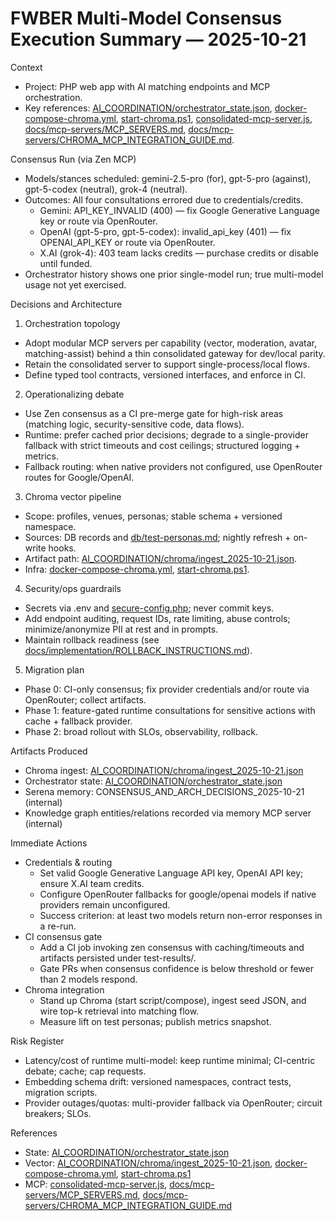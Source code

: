 # FWBER Multi-Model Consensus Execution Summary — 2025-10-21

Context
- Project: PHP web app with AI matching endpoints and MCP orchestration.
- Key references: [AI_COORDINATION/orchestrator_state.json](AI_COORDINATION/orchestrator_state.json), [docker-compose-chroma.yml](docker-compose-chroma.yml), [start-chroma.ps1](start-chroma.ps1), [consolidated-mcp-server.js](consolidated-mcp-server.js), [docs/mcp-servers/MCP_SERVERS.md](docs/mcp-servers/MCP_SERVERS.md), [docs/mcp-servers/CHROMA_MCP_INTEGRATION_GUIDE.md](docs/mcp-servers/CHROMA_MCP_INTEGRATION_GUIDE.md).

Consensus Run (via Zen MCP)
- Models/stances scheduled: gemini-2.5-pro (for), gpt-5-pro (against), gpt-5-codex (neutral), grok-4 (neutral).
- Outcomes: All four consultations errored due to credentials/credits.
  - Gemini: API_KEY_INVALID (400) — fix Google Generative Language key or route via OpenRouter.
  - OpenAI (gpt-5-pro, gpt-5-codex): invalid_api_key (401) — fix OPENAI_API_KEY or route via OpenRouter.
  - X.AI (grok-4): 403 team lacks credits — purchase credits or disable until funded.
- Orchestrator history shows one prior single-model run; true multi-model usage not yet exercised.

Decisions and Architecture
1) Orchestration topology
- Adopt modular MCP servers per capability (vector, moderation, avatar, matching-assist) behind a thin consolidated gateway for dev/local parity.
- Retain the consolidated server to support single-process/local flows.
- Define typed tool contracts, versioned interfaces, and enforce in CI.

2) Operationalizing debate
- Use Zen consensus as a CI pre-merge gate for high-risk areas (matching logic, security-sensitive code, data flows).
- Runtime: prefer cached prior decisions; degrade to a single-provider fallback with strict timeouts and cost ceilings; structured logging + metrics.
- Fallback routing: when native providers not configured, use OpenRouter routes for Google/OpenAI.

3) Chroma vector pipeline
- Scope: profiles, venues, personas; stable schema + versioned namespace.
- Sources: DB records and [db/test-personas.md](db/test-personas.md); nightly refresh + on-write hooks.
- Artifact path: [AI_COORDINATION/chroma/ingest_2025-10-21.json](AI_COORDINATION/chroma/ingest_2025-10-21.json).
- Infra: [docker-compose-chroma.yml](docker-compose-chroma.yml), [start-chroma.ps1](start-chroma.ps1).

4) Security/ops guardrails
- Secrets via .env and [secure-config.php](secure-config.php); never commit keys.
- Add endpoint auditing, request IDs, rate limiting, abuse controls; minimize/anonymize PII at rest and in prompts.
- Maintain rollback readiness (see [docs/implementation/ROLLBACK_INSTRUCTIONS.md](docs/implementation/ROLLBACK_INSTRUCTIONS.md)).

5) Migration plan
- Phase 0: CI-only consensus; fix provider credentials and/or route via OpenRouter; collect artifacts.
- Phase 1: feature-gated runtime consultations for sensitive actions with cache + fallback provider.
- Phase 2: broad rollout with SLOs, observability, rollback.

Artifacts Produced
- Chroma ingest: [AI_COORDINATION/chroma/ingest_2025-10-21.json](AI_COORDINATION/chroma/ingest_2025-10-21.json)
- Orchestrator state: [AI_COORDINATION/orchestrator_state.json](AI_COORDINATION/orchestrator_state.json)
- Serena memory: CONSENSUS_AND_ARCH_DECISIONS_2025-10-21 (internal)
- Knowledge graph entities/relations recorded via memory MCP server (internal)

Immediate Actions
- Credentials & routing
  - Set valid Google Generative Language API key, OpenAI API key; ensure X.AI team credits.
  - Configure OpenRouter fallbacks for google/openai models if native providers remain unconfigured.
  - Success criterion: at least two models return non-error responses in a re-run.
- CI consensus gate
  - Add a CI job invoking zen consensus with caching/timeouts and artifacts persisted under test-results/.
  - Gate PRs when consensus confidence is below threshold or fewer than 2 models respond.
- Chroma integration
  - Stand up Chroma (start script/compose), ingest seed JSON, and wire top-k retrieval into matching flow.
  - Measure lift on test personas; publish metrics snapshot.

Risk Register
- Latency/cost of runtime multi-model: keep runtime minimal; CI-centric debate; cache; cap requests.
- Embedding schema drift: versioned namespaces, contract tests, migration scripts.
- Provider outages/quotas: multi-provider fallback via OpenRouter; circuit breakers; SLOs.

References
- State: [AI_COORDINATION/orchestrator_state.json](AI_COORDINATION/orchestrator_state.json)
- Vector: [AI_COORDINATION/chroma/ingest_2025-10-21.json](AI_COORDINATION/chroma/ingest_2025-10-21.json), [docker-compose-chroma.yml](docker-compose-chroma.yml), [start-chroma.ps1](start-chroma.ps1)
- MCP: [consolidated-mcp-server.js](consolidated-mcp-server.js), [docs/mcp-servers/MCP_SERVERS.md](docs/mcp-servers/MCP_SERVERS.md), [docs/mcp-servers/CHROMA_MCP_INTEGRATION_GUIDE.md](docs/mcp-servers/CHROMA_MCP_INTEGRATION_GUIDE.md)
